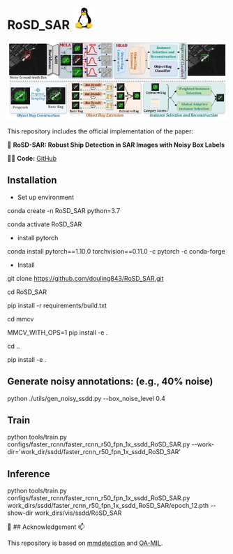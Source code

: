 # RoSD_SAR    <img src="images/linux-original.svg" width="10%">

![image text](https://github.com/douling843/RoSD_SAR/blob/main/images/fig3.jpg)

 This repository includes the official implementation of the paper:  

👋   **RoSD-SAR: Robust Ship Detection in SAR Images with Noisy Box Labels**

👨‍💻   **Code:** [GitHub](https://github.com/douling843/RoSD_SAR/edit/main)


## Installation  


- <span> Set up environment
 
conda create -n RoSD_SAR python=3.7  

conda activate RoSD_SAR

- <span> install pytorch
 
conda install pytorch==1.10.0 torchvision==0.11.0 -c pytorch -c conda-forge

- <span> Install
  
git clone https://github.com/douling843/RoSD_SAR.git  

cd RoSD_SAR  

pip install -r requirements/build.txt  

cd mmcv  

MMCV_WITH_OPS=1 pip install -e .  

cd ..  

pip install -e .


##  Generate noisy annotations: (e.g., 40% noise)
python ./utils/gen_noisy_ssdd.py --box_noise_level 0.4

## Train
python tools/train.py configs/faster_rcnn/faster_rcnn_r50_fpn_1x_ssdd_RoSD_SAR.py --work-dir='work_dir/ssdd/faster_rcnn_r50_fpn_1x_ssdd_RoSD_SAR' 

## Inference
python tools/train.py configs/faster_rcnn/faster_rcnn_r50_fpn_1x_ssdd_RoSD_SAR.py  work_dirs/ssdd/faster_rcnn_r50_fpn_1x_ssdd_RoSD_SAR/epoch_12.pth --show-dir work_dirs/vis/ssdd/RoSD_SAR


🤝  ## Acknowledgement  📫

This repository is based on [mmdetection](https://github.com/open-mmlab/mmdetection) and [OA-MIL](https://github.com/cxliu0/OA-MIL).



